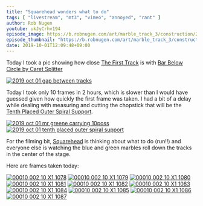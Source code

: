 ```yaml
---
title: "Squarehead wonders what to do"
tags: [ "livestream", "mt3", "vimeo", "annoyed", "rant" ]
author: Rob Nugen
youtube: ukJyCrhv194
episode_image: https://b.robnugen.com/art/marble_track_3/construction/2019/2019_oct_01_squarehead_pov.jpg
episode_thumbnail: "https://b.robnugen.com/art/marble_track_3/construction/2019/thumbs/2019_oct_01_squarehead_pov.jpg"
date: 2019-10-01T12:09:48+09:00
---
```


Today I took a pic showing how close [The First Track](/parts/the_first_track/) is with [Bar Below Circle by Caret Splitter](/parts/bar_below_circle_by_the_caret_splitter/)

[![2019 oct 01 gap between tracks](//b.robnugen.com/art/marble_track_3/track/parts/2019/thumbs/2019_oct_01_gap_between_tracks.jpg)](//b.robnugen.com/art/marble_track_3/track/parts/2019/2019_oct_01_gap_between_tracks.jpg)

Today I took only 10 frames in 2 hours, which is slower than I would have guessed given how quickly the first frame was taken.  I had a bit of a delay while dealing with measuring and cutting the chopstick that will be the [Tenth Placed Outer Spiral Support](/parts/tenth-placed-outer-spiral-support/).

[![2019 oct 01 mr greene carrying 10poss](//b.robnugen.com/art/marble_track_3/construction/2019/thumbs/2019_oct_01_mr_greene_carrying_10poss.jpg)](//b.robnugen.com/art/marble_track_3/construction/2019/2019_oct_01_mr_greene_carrying_10poss.jpg)
[![2019 oct 01 tenth placed outer spiral support](//b.robnugen.com/art/marble_track_3/track/parts/2019/thumbs/2019_oct_01_tenth_placed_outer_spiral_support.jpg)](//b.robnugen.com/art/marble_track_3/track/parts/2019/2019_oct_01_tenth_placed_outer_spiral_support.jpg)

For the filming bit, [Squarehead](/workers/squarehead/) is thinking about what to do (run!!) and everyone else is watching the blue and green marbles roll down the tracks in the center of the stage.

Here are frames taken today:

[![00010 002 10 X1 1078](//b.robnugen.com/art/marble_track_3/frames/2019/thumbs/00010_002_10_X1_1078.jpg)](//b.robnugen.com/art/marble_track_3/frames/2019/00010_002_10_X1_1078.jpg)
[![00010 002 10 X1 1079](//b.robnugen.com/art/marble_track_3/frames/2019/thumbs/00010_002_10_X1_1079.jpg)](//b.robnugen.com/art/marble_track_3/frames/2019/00010_002_10_X1_1079.jpg)
[![00010 002 10 X1 1080](//b.robnugen.com/art/marble_track_3/frames/2019/thumbs/00010_002_10_X1_1080.jpg)](//b.robnugen.com/art/marble_track_3/frames/2019/00010_002_10_X1_1080.jpg)
[![00010 002 10 X1 1081](//b.robnugen.com/art/marble_track_3/frames/2019/thumbs/00010_002_10_X1_1081.jpg)](//b.robnugen.com/art/marble_track_3/frames/2019/00010_002_10_X1_1081.jpg)
[![00010 002 10 X1 1082](//b.robnugen.com/art/marble_track_3/frames/2019/thumbs/00010_002_10_X1_1082.jpg)](//b.robnugen.com/art/marble_track_3/frames/2019/00010_002_10_X1_1082.jpg)
[![00010 002 10 X1 1083](//b.robnugen.com/art/marble_track_3/frames/2019/thumbs/00010_002_10_X1_1083.jpg)](//b.robnugen.com/art/marble_track_3/frames/2019/00010_002_10_X1_1083.jpg)
[![00010 002 10 X1 1084](//b.robnugen.com/art/marble_track_3/frames/2019/thumbs/00010_002_10_X1_1084.jpg)](//b.robnugen.com/art/marble_track_3/frames/2019/00010_002_10_X1_1084.jpg)
[![00010 002 10 X1 1085](//b.robnugen.com/art/marble_track_3/frames/2019/thumbs/00010_002_10_X1_1085.jpg)](//b.robnugen.com/art/marble_track_3/frames/2019/00010_002_10_X1_1085.jpg)
[![00010 002 10 X1 1086](//b.robnugen.com/art/marble_track_3/frames/2019/thumbs/00010_002_10_X1_1086.jpg)](//b.robnugen.com/art/marble_track_3/frames/2019/00010_002_10_X1_1086.jpg)
[![00010 002 10 X1 1087](//b.robnugen.com/art/marble_track_3/frames/2019/thumbs/00010_002_10_X1_1087.jpg)](//b.robnugen.com/art/marble_track_3/frames/2019/00010_002_10_X1_1087.jpg)
